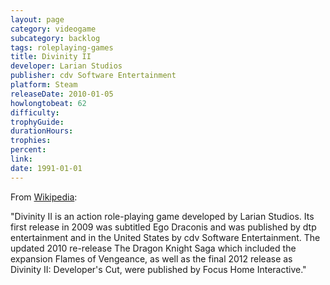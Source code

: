 ```yaml
---
layout: page
category: videogame
subcategory: backlog
tags: roleplaying-games
title: Divinity II
developer: Larian Studios
publisher: cdv Software Entertainment
platform: Steam
releaseDate: 2010-01-05
howlongtobeat: 62
difficulty:
trophyGuide:
durationHours:
trophies:
percent:
link:
date: 1991-01-01
---
```


From [Wikipedia](https://en.wikipedia.org/wiki/Divinity_II):

"Divinity II is an action role-playing game developed by Larian Studios. Its first release in 2009 was subtitled Ego Draconis and was published by dtp entertainment and in the United States by cdv Software Entertainment. The updated 2010 re-release The Dragon Knight Saga which included the expansion Flames of Vengeance, as well as the final 2012 release as Divinity II: Developer's Cut, were published by Focus Home Interactive."
